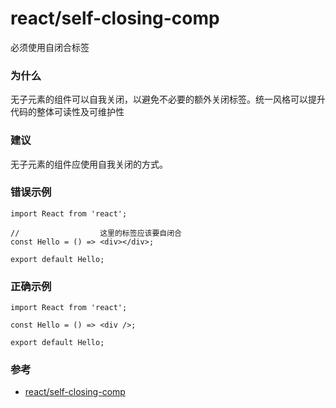 # react/self-closing-comp

必须使用自闭合标签

### 为什么

无子元素的组件可以自我关闭，以避免不必要的额外关闭标签。统一风格可以提升代码的整体可读性及可维护性

### 建议

无子元素的组件应使用自我关闭的方式。

### 错误示例

```tsx
import React from 'react';

//                  这里的标签应该要自闭合
const Hello = () => <div></div>;

export default Hello;
```

### 正确示例

```tsx
import React from 'react';

const Hello = () => <div />;

export default Hello;
```

### 参考

- [react/self-closing-comp](https://eslint.org/docs/rules/react/self-closing-comp)
